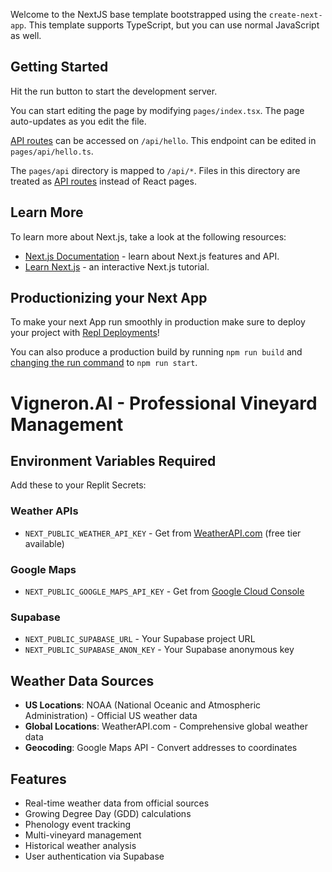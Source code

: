 Welcome to the NextJS base template bootstrapped using the `create-next-app`. This template supports TypeScript, but you can use normal JavaScript as well.

## Getting Started

Hit the run button to start the development server.

You can start editing the page by modifying `pages/index.tsx`. The page auto-updates as you edit the file.

[API routes](https://nextjs.org/docs/api-routes/introduction) can be accessed on `/api/hello`. This endpoint can be edited in `pages/api/hello.ts`.

The `pages/api` directory is mapped to `/api/*`. Files in this directory are treated as [API routes](https://nextjs.org/docs/api-routes/introduction) instead of React pages.

## Learn More

To learn more about Next.js, take a look at the following resources:

- [Next.js Documentation](https://nextjs.org/docs) - learn about Next.js features and API.
- [Learn Next.js](https://nextjs.org/learn) - an interactive Next.js tutorial.

## Productionizing your Next App

To make your next App run smoothly in production make sure to deploy your project with [Repl Deployments](https://docs.replit.com/hosting/deployments/about-deployments)!

You can also produce a production build by running `npm run build` and [changing the run command](https://docs.replit.com/programming-ide/configuring-repl#run) to `npm run start`.
# Vigneron.AI - Professional Vineyard Management

## Environment Variables Required

Add these to your Replit Secrets:

### Weather APIs
- `NEXT_PUBLIC_WEATHER_API_KEY` - Get from [WeatherAPI.com](https://www.weatherapi.com/) (free tier available)

### Google Maps
- `NEXT_PUBLIC_GOOGLE_MAPS_API_KEY` - Get from [Google Cloud Console](https://console.cloud.google.com/)

### Supabase
- `NEXT_PUBLIC_SUPABASE_URL` - Your Supabase project URL
- `NEXT_PUBLIC_SUPABASE_ANON_KEY` - Your Supabase anonymous key

## Weather Data Sources

- **US Locations**: NOAA (National Oceanic and Atmospheric Administration) - Official US weather data
- **Global Locations**: WeatherAPI.com - Comprehensive global weather data
- **Geocoding**: Google Maps API - Convert addresses to coordinates

## Features

- Real-time weather data from official sources
- Growing Degree Day (GDD) calculations
- Phenology event tracking
- Multi-vineyard management
- Historical weather analysis
- User authentication via Supabase
